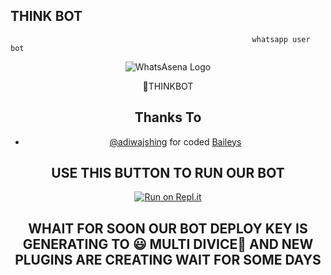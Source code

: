   ## THINK BOT
                                                    
                                                          whatsapp user bot



<div align="center">

  ![WhatsAsena Logo](https://media.giphy.com/media/BlHyA0MPp9N0yMtgPa/giphy.gif)
  
   
   </h1>🔎THINKBOT</h1>
   
   ## Thanks To
- [@adiwajshing](https://github.com/adiwajshing) for coded [Baileys](https://github.com/adiwajshing/Baileys) 


## USE THIS BUTTON TO RUN OUR BOT

[![Run on Repl.it](https://repl.it/badge/github/phaticusthiccy/WhatsAsenaDuplicated)](https://replit.com/@DilshanGothayo/thinkbot-6?v=1)


## WHAIT FOR SOON OUR BOT DEPLOY KEY IS GENERATING TO 😃 MULTI DIVICE🙂 AND NEW PLUGINS ARE CREATING WAIT FOR SOME DAYS

